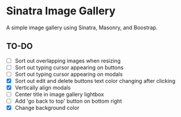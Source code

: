 # Sinatra Image Gallery

A simple image gallery using Sinatra, Masonry, and Boostrap.

## TO-DO

- [ ] Sort out overlapping images when resizing
- [ ] Sort out typing cursor appearing on buttons
- [ ] Sort out typing cursor appearing on modals
- [x] Sort out edit and delete buttons text color changing after clicking
- [x] Vertically align modals
- [ ] Center title in image gallery lightbox
- [ ] Add 'go back to top' button on bottom right
- [x] Change background color